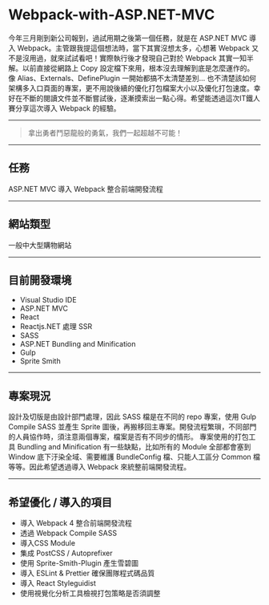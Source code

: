 # Webpack-with-ASP.NET-MVC


今年三月剛到新公司報到，過試用期之後第一個任務，就是在 ASP.NET MVC 導入 Webpack。主管跟我提這個想法時，當下其實沒想太多，心想著 Webpack 又不是沒用過，就來試試看吧！實際執行後才發現自己對於 Webpack 其實一知半解。以前直接從網路上 Copy 設定檔下來用，根本沒去理解到底是怎麼運作的。像 Alias、Externals、DefinePlugin 一開始都搞不太清楚差別… 也不清楚該如何架構多入口頁面的專案，更不用說後續的優化打包檔案大小以及優化打包速度。幸好在不斷的閱讀文件並不斷嘗試後，逐漸摸索出一點心得。希望能透過這次IT鐵人賽分享這次導入 Webpack 的經驗。 


-----


> 拿出勇者鬥惡龍般的勇氣，我們一起超越不可能！


-----


## 任務
ASP.NET MVC 導入 Webpack 整合前端開發流程


-----



## 網站類型
一般中大型購物網站


-----



## 目前開發環境
- Visual Studio IDE
- ASP.NET MVC
- React
- Reactjs.NET 處理 SSR
- SASS 
- ASP.NET Bundling and Minification
- Gulp
- Sprite Smith


-----



## 專案現況
設計及切版是由設計部門處理，因此 SASS 檔是在不同的 repo 專案，使用 Gulp Compile SASS 並產生 Sprite 圖後，再搬移回主專案。開發流程繁瑣，不同部門的人員協作時，須注意兩個專案，檔案是否有不同步的情形。
專案使用的打包工具 Bundling and Minification 有一些缺點，比如所有的 Module 全部都會塞到 Window 底下汙染全域、需要維護 BundleConfig 檔、只能人工區分 Common 檔等等。因此希望透過導入 Webpack 來統整前端開發流程。


-----



## 希望優化 / 導入的項目
- 導入 Webpack 4 整合前端開發流程
- 透過 Webpack Compile SASS
- 導入CSS Module
- 集成 PostCSS / Autoprefixer
- 使用 Sprite-Smith-Plugin 產生雪碧圖
- 導入 ESLint & Prettier 確保團隊程式碼品質
- 導入 React Styleguidist
- 使用視覺化分析工具檢視打包策略是否須調整

